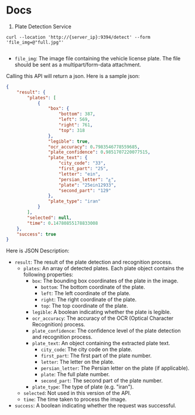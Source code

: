 # Docs

1. Plate Detection Service

<div class="group relative my-4 rounded-lg"><pre class="scrollbar-custom overflow-auto px-5 scrollbar-thumb-gray-500 hover:scrollbar-thumb-gray-400 dark:scrollbar-thumb-white/10 dark:hover:scrollbar-thumb-white/20"><code class="language-bash">curl --location <span class="hljs-string">'http://{server_ip}:9394/detect'</span> --form <span class="hljs-string">'file_img=@"full.jpg"'</span>
		</code></pre> </div>


<ul>
<li><code>file_img</code>: The image file containing the vehicle license plate. The file should be sent as a multipart/form-data attachment.</li>
</ul>

Calling this API will return a json. Here is a sample json:

```json
{
    "result": {
        "plates": [
            {
                "box": {
                    "bottom": 387,
                    "left": 569,
                    "right": 761,
                    "top": 318
                },
                "legible": true,
                "ocr_accuracy": 0.7983546778559685,
                "plate_confidence": 0.9851707220077515,
                "plate_text": {
                    "city_code": "33",
                    "first_part": "25",
                    "letter": "ein",
                    "persian_letter": "ع",
                    "plate": "25ein12933",
                    "second_part": "129"
                },
                "plate_type": "iran"
            }
        ],
        "selected": null,
        "time": 0.14780855178833008
    },
    "success": true
}

```

Here is JSON Description:

<ul>
<li><code>result</code>: The result of the plate detection and recognition process.<ul>
<li><code>plates</code>: An array of detected plates. Each plate object contains the following properties:<ul>
<li><code>box</code>: The bounding box coordinates of the plate in the image.<ul>
<li><code>bottom</code>: The bottom coordinate of the plate.</li>
<li><code>left</code>: The left coordinate of the plate.</li>
<li><code>right</code>: The right coordinate of the plate.</li>
<li><code>top</code>: The top coordinate of the plate.</li>
</ul>
</li>
<li><code>legible</code>: A boolean indicating whether the plate is legible.</li>
<li><code>ocr_accuracy</code>: The accuracy of the OCR (Optical Character Recognition) process.</li>
<li><code>plate_confidence</code>: The confidence level of the plate detection and recognition process.</li>
<li><code>plate_text</code>: An object containing the extracted plate text.<ul>
<li><code>city_code</code>: The city code on the plate.</li>
<li><code>first_part</code>: The first part of the plate number.</li>
<li><code>letter</code>: The letter on the plate.</li>
<li><code>persian_letter</code>: The Persian letter on the plate (if applicable).</li>
<li><code>plate</code>: The full plate number.</li>
<li><code>second_part</code>: The second part of the plate number.</li>
</ul>
</li>
<li><code>plate_type</code>: The type of plate (e.g. "iran").</li>
</ul>
</li>
<li><code>selected</code>: Not used in this version of the API.</li>
<li><code>time</code>: The time taken to process the image.</li>
</ul>
</li>
<li><code>success</code>: A boolean indicating whether the request was successful.</li>
</ul>